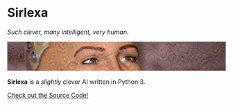 # Sirlexa

*Such clever, many intelligent, very human.*
<p align="center"><img alt="logo" src="images/deepdream_soph_compr.jpg"></p>

**Sirlexa** is a *slightly* clever AI written in Python 3.

[Check out the Source Code!](https://github.com/Murgio/Sirlexa/blob/master/sirlexa.py)
